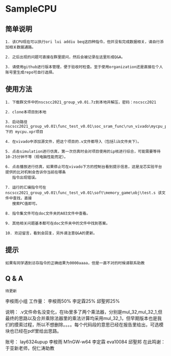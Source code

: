 # SampleCPU

## 简单说明

    1. 该CPU现在可以执行ori lui addiu beq这四种指令，但并没有完成数据相关，请自行添加相关数据通路。

    2. 之后出现的问题可直接在群里提问，然后会被记录在这里形成Q&A。

    3. 请使用github进行版本管理，便于验收时检查。至于使用organization还是直接在个人账号里生成repo可自行选择。

## 使用方法
    
    1. 下载群文件中的nscscc2021_group_v0.01.7z到本地并解压，密码：nscscc2021

    2. clone本项目到本地

    3. 启动路径 nscscc2021_group_v0.01\func_test_v0.01\soc_sram_func\run_vivado\mycpu_prj1 下的 mycpu.xpr项目

    4. 在vivado中添加源文件，把这个项目的.v文件都导入（包括lib文件夹下）。

    5. 点击simulation进行仿真，第一次仿真时会对项目使用的ip核进行综合，可能需要等待10-25分钟不等（视电脑性能而定）。

    6. 点击播放进行仿真，如果停止可在vivado下方的控制台看到提示信息，这是龙芯实验平台提供的比对机制会告诉你当前在哪条
       指令出现错误。

    7. 运行的汇编指令可在 nscscc2021_group_v0.01\func_test_v0.01\soft\memory_game\obj\test.s 该文件中查找，直接
       搜索PC值即可。

    8. 指令集文件可在doc文件夹的A03文件中查看。

    9. 其他相关问题基本都可在doc文件夹中的文件中找到答案。
    
    10. 欢迎留言，看到会回复，另外请注意Q&A的更新。

## 提示
    
    如果有同学遇到访存指令的正确结果为0000aaaa，但是一直不对的时候请联系助教

## Q & A

    待更新

李桉雨小组
工作量：
李桉雨50%
李定霖25%
邱聖邦25%

说明：
.v文件命名没变化，在lib里多了两个乘法器，分别是mul_32,mul_32_1,但最终的思路以及合并乘除法器里的乘法计算均采用mul_32_1，但早期版本也是我们的摸索过程，所以不想删除。。。。每个代码段的意思已经在报告里给出，可选模块也已经在pdf里给出思路。

账号：
lay6324upup 李桉雨
M1nGW-w64 李定霖
eva10084 邱聖邦
在此鸣谢：于亚新老师，倪仁涛助教

